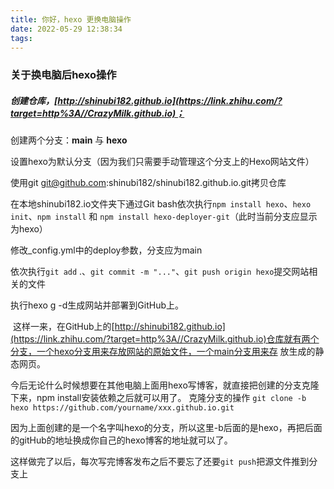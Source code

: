 ```yaml
---
title: 你好，hexo 更换电脑操作
date: 2022-05-29 12:38:34
tags:
---
```


### 关于换电脑后hexo操作

##### 创建仓库，[http://shinubi182.github.io](https://link.zhihu.com/?target=http%3A//CrazyMilk.github.io)；

创建两个分支：**main** 与 **hexo**

设置hexo为默认分支（因为我们只需要手动管理这个分支上的Hexo网站文件）

使用git  git@github.com:shinubi182/shinubi182.github.io.git拷贝仓库

在本地shinubi182.io文件夹下通过Git bash依次执行`npm install hexo`、`hexo init`、`npm install` 和 `npm install hexo-deployer-git`（此时当前分支应显示为hexo）

修改_config.yml中的deploy参数，分支应为main

依次执行`git add` .、`git commit -m "..."`、`git push origin hexo`提交网站相关的文件

执行hexo g -d生成网站并部署到GitHub上。


​      这样一来，在GitHub上的[http://shinubi182.github.io](https://link.zhihu.com/?target=http%3A//CrazyMilk.github.io)仓库就有两个分支，一个hexo分支用来存放网站的原始文件，一个main分支用来存  放生成的静态网页。

​     今后无论什么时候想要在其他电脑上面用hexo写博客，就直接把创建的分支克隆下来，npm install安装依赖之后就可以用了。
克隆分支的操作
​         `git clone -b hexo https://github.com/yourname/xxx.github.io.git`

​     因为上面创建的是一个名字叫hexo的分支，所以这里-b后面的是hexo，再把后面的gitHub的地址换成你自己的hexo博客的地址就可以了。

这样做完了以后，每次写完博客发布之后不要忘了还要`git push`把源文件推到分支上
